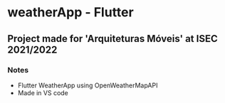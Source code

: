 

# weatherApp - Flutter
 
## Project made for 'Arquiteturas Móveis' at ISEC 2021/2022 

### Notes
- Flutter WeatherApp using OpenWeatherMapAPI
- Made in VS code
